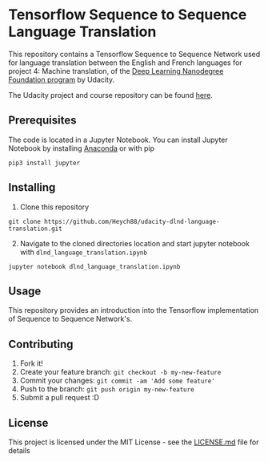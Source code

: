 # Tensorflow Sequence to Sequence Language Translation

This repository contains a Tensorflow Sequence to Sequence Network used for language translation between the English and French languages for project 4: Machine translation, of the [Deep Learning Nanodegree Foundation 
program](https://www.udacity.com/course/deep-learning-nanodegree-foundation--nd101) by Udacity.

The Udacity project and course repository can be found [here](https://github.com/udacity/deep-learning/tree/master/).

## Prerequisites

The code is located in a Jupyter Notebook. You can install Jupyter Notebook by installing 
[Anaconda](http://jupyter.readthedocs.io/en/latest/install.html#installing-jupyter-using-anaconda-and-conda) or with pip

``` pip3 install jupyter ```

## Installing

1. Clone this repository

```
git clone https://github.com/Heych88/udacity-dlnd-language-translation.git
```

2. Navigate to the cloned directories location and start jupyter notebook with `dlnd_language_translation.ipynb`

```
jupyter notebook dlnd_language_translation.ipynb
```

## Usage

This repository provides an introduction into the Tensorflow implementation of Sequence to Sequence Network's.

## Contributing

1. Fork it!
2. Create your feature branch: `git checkout -b my-new-feature`
3. Commit your changes: `git commit -am 'Add some feature'`
4. Push to the branch: `git push origin my-new-feature`
5. Submit a pull request :D

## License

This project is licensed under the MIT License - see the [LICENSE.md](LICENSE.md) file for details
